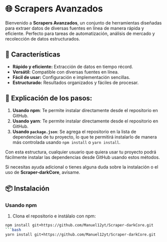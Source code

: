 # 🌐 Scrapers Avanzados

Bienvenido a **Scrapers Avanzados**, un conjunto de herramientas diseñadas para extraer datos de diversas fuentes en línea de manera rápida y eficiente. Perfecto para tareas de automatización, análisis de mercado y recolección de datos estructurados.

## 🚀 Características
- **Rápido y eficiente:** Extracción de datos en tiempo récord.
- **Versátil:** Compatible con diversas fuentes en línea.
- **Fácil de usar:** Configuración e implementación sencillas.
- **Estructurado:** Resultados organizados y fáciles de procesar.

## 🚀 Explicación de los pasos:
1. **Usando npm**: Te permite instalar directamente desde el repositorio en GitHub.
1. **Usando yarn**: Te permite instalar directamente desde el repositorio en GitHub.
2. **Usando `package.json`**: Se agrega el repositorio en la lista de dependencias de tu proyecto, lo que te permitirá instalarlo de manera más controlada usando `npm install` o `yarn install`.

Con esta estructura, cualquier usuario que quiera usar tu proyecto podrá fácilmente instalar las dependencias desde GitHub usando estos métodos.

Si necesitas ayuda adicional o tienes alguna duda sobre la instalación o el uso de **Scraper-darkCore**, avísame.

## 📦 Instalación
### Usando npm
1. Clona el repositorio e instálalo con npm:
```bash
npm install git+https://github.com/Manuel12yt/Scraper-darkCore.git
```bash
yarn install git+https://github.com/Manuel12yt/Scraper-darkCore.git
